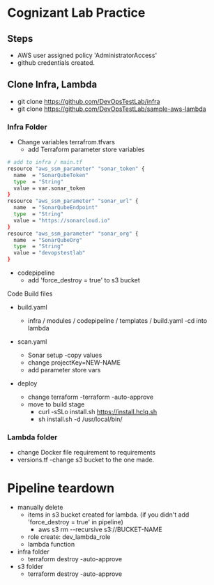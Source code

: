 # Cognizant Lab Practice

## Steps
- AWS user assigned policy 'AdministratorAccess'
- github credentials created.

## Clone Infra, Lambda
- git clone https://github.com/DevOpsTestLab/infra
- git clone https://github.com/DevOpsTestLab/sample-aws-lambda

### Infra Folder
- Change variables terrafrom.tfvars
  - add Terraform parameter store variables
```bash
# add to infra / main.tf
resource "aws_ssm_parameter" "sonar_token" {
  name  = "SonarQubeToken"
  type  = "String"
  value = var.sonar_token
}
resource "aws_ssm_parameter" "sonar_url" {
  name  = "SonarQubeEndpoint"
  type  = "String"
  value = "https://sonarcloud.io"
}
resource "aws_ssm_parameter" "sonar_org" {
  name  = "SonarQubeOrg"
  type  = "String"
  value = "devopstestlab"
}
```
- codepipeline
  - add 'force_destroy = true' to s3 bucket

Code Build files
- build.yaml
  - infra / modules / codepipeline / templates / build.yaml -cd into lambda

- scan.yaml
  - Sonar setup -copy values
  - change projectKey=NEW-NAME
  - add parameter store vars

- deploy
  - change terraform -terraform -auto-approve
  - move to build stage
    - curl -sSLo install.sh https://install.hclq.sh
    - sh install.sh -d /usr/local/bin/


### Lambda folder
- change Docker file requirement to requirements
- versions.tf  -change s3 bucket to the one made.


# Pipeline teardown
- manually delete
  - items in s3 bucket created for lambda. (if you didn't add 'force_destroy = true' in pipeline)
    - aws s3 rm --recursive s3://BUCKET-NAME
  - role create: dev_lambda_role
  - lambda function
- infra folder
  - terraform destroy -auto-approve
- s3 folder
  - terraform destroy -auto-approve